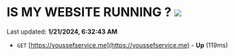 # IS MY WEBSITE RUNNING ? [![](https://img.shields.io/static/v1?label=Sponsor&message=%E2%9D%A4&logo=GitHub&color=%23fe8e86)](https://github.com/sponsors/<username>)

Last updated: **1/21/2024, 6:32:43 AM**

- `GET` [https://youssefservice.me](https://youssefservice.me) - **Up** (119ms)

